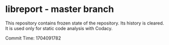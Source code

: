 # libreport - master branch

This repository contains frozen state of the repository.
Its history is cleared. It is used only for static code
analysis with Codacy.

Commit Time: 1704091782